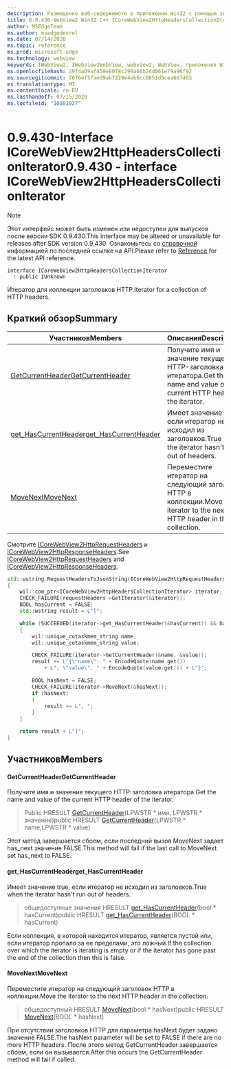 ```yaml
---
description: Размещение веб-содержимого в приложении Win32 с помощью элемента управления Microsoft Edge WebView2
title: 0.9.430-WebView2 Win32 C++ ICoreWebView2HttpHeadersCollectionIterator
author: MSEdgeTeam
ms.author: msedgedevrel
ms.date: 07/14/2020
ms.topic: reference
ms.prod: microsoft-edge
ms.technology: webview
keywords: IWebView2, IWebView2WebView, webview2, WebView, приложения Win32, Win32, EDGE, ICoreWebView2, ICoreWebView2Host, элемент управления "веб-браузер", HTML Edge
ms.openlocfilehash: 29f4a09af459e80f8c299a66b24d061e79a96f92
ms.sourcegitcommit: f6764f57aed9ab7229e4eb6cc8851d0cea667403
ms.translationtype: MT
ms.contentlocale: ru-RU
ms.lasthandoff: 07/15/2020
ms.locfileid: "10881027"
---
```

# <span data-ttu-id="2ca43-104">0.9.430-Interface ICoreWebView2HttpHeadersCollectionIterator</span><span class="sxs-lookup"><span data-stu-id="2ca43-104">0.9.430 - interface ICoreWebView2HttpHeadersCollectionIterator</span></span> 

> [!NOTE]
> <span data-ttu-id="2ca43-105">Этот интерфейс может быть изменен или недоступен для выпусков после версии SDK 0.9.430.</span><span class="sxs-lookup"><span data-stu-id="2ca43-105">This interface may be altered or unavailable for releases after SDK version 0.9.430.</span></span> <span data-ttu-id="2ca43-106">Ознакомьтесь со [справочной](../../../webview2-api-reference.md) информацией по последней ссылке на API.</span><span class="sxs-lookup"><span data-stu-id="2ca43-106">Please refer to [Reference](../../../webview2-api-reference.md) for the latest API reference.</span></span>

```
interface ICoreWebView2HttpHeadersCollectionIterator
  : public IUnknown
```

<span data-ttu-id="2ca43-107">Итератор для коллекции заголовков HTTP.</span><span class="sxs-lookup"><span data-stu-id="2ca43-107">Iterator for a collection of HTTP headers.</span></span>

## <span data-ttu-id="2ca43-108">Краткий обзор</span><span class="sxs-lookup"><span data-stu-id="2ca43-108">Summary</span></span>

 <span data-ttu-id="2ca43-109">Участников</span><span class="sxs-lookup"><span data-stu-id="2ca43-109">Members</span></span>                        | <span data-ttu-id="2ca43-110">Описания</span><span class="sxs-lookup"><span data-stu-id="2ca43-110">Descriptions</span></span>
--------------------------------|---------------------------------------------
[<span data-ttu-id="2ca43-111">GetCurrentHeader</span><span class="sxs-lookup"><span data-stu-id="2ca43-111">GetCurrentHeader</span></span>](#getcurrentheader) | <span data-ttu-id="2ca43-112">Получите имя и значение текущего HTTP-заголовка итератора.</span><span class="sxs-lookup"><span data-stu-id="2ca43-112">Get the name and value of the current HTTP header of the iterator.</span></span>
[<span data-ttu-id="2ca43-113">get_HasCurrentHeader</span><span class="sxs-lookup"><span data-stu-id="2ca43-113">get_HasCurrentHeader</span></span>](#get_hascurrentheader) | <span data-ttu-id="2ca43-114">Имеет значение true, если итератор не исходил из заголовков.</span><span class="sxs-lookup"><span data-stu-id="2ca43-114">True when the iterator hasn't run out of headers.</span></span>
[<span data-ttu-id="2ca43-115">MoveNext</span><span class="sxs-lookup"><span data-stu-id="2ca43-115">MoveNext</span></span>](#movenext) | <span data-ttu-id="2ca43-116">Переместите итератор на следующий заголовок HTTP в коллекции.</span><span class="sxs-lookup"><span data-stu-id="2ca43-116">Move the iterator to the next HTTP header in the collection.</span></span>

<span data-ttu-id="2ca43-117">Смотрите [ICoreWebView2HttpRequestHeaders](ICoreWebView2HttpRequestHeaders.md) и [ICoreWebView2HttpResponseHeaders](ICoreWebView2HttpResponseHeaders.md).</span><span class="sxs-lookup"><span data-stu-id="2ca43-117">See [ICoreWebView2HttpRequestHeaders](ICoreWebView2HttpRequestHeaders.md) and [ICoreWebView2HttpResponseHeaders](ICoreWebView2HttpResponseHeaders.md).</span></span> 

```cpp
std::wstring RequestHeadersToJsonString(ICoreWebView2HttpRequestHeaders* requestHeaders)
{
    wil::com_ptr<ICoreWebView2HttpHeadersCollectionIterator> iterator;
    CHECK_FAILURE(requestHeaders->GetIterator(&iterator));
    BOOL hasCurrent = FALSE;
    std::wstring result = L"[";

    while (SUCCEEDED(iterator->get_HasCurrentHeader(&hasCurrent)) && hasCurrent)
    {
        wil::unique_cotaskmem_string name;
        wil::unique_cotaskmem_string value;

        CHECK_FAILURE(iterator->GetCurrentHeader(&name, &value));
        result += L"{\"name\": " + EncodeQuote(name.get())
            + L", \"value\": " + EncodeQuote(value.get()) + L"}";

        BOOL hasNext = FALSE;
        CHECK_FAILURE(iterator->MoveNext(&hasNext));
        if (hasNext)
        {
            result += L", ";
        }
    }

    return result + L"]";
}
```

## <span data-ttu-id="2ca43-118">Участников</span><span class="sxs-lookup"><span data-stu-id="2ca43-118">Members</span></span>

#### <span data-ttu-id="2ca43-119">GetCurrentHeader</span><span class="sxs-lookup"><span data-stu-id="2ca43-119">GetCurrentHeader</span></span> 

<span data-ttu-id="2ca43-120">Получите имя и значение текущего HTTP-заголовка итератора.</span><span class="sxs-lookup"><span data-stu-id="2ca43-120">Get the name and value of the current HTTP header of the iterator.</span></span>

> <span data-ttu-id="2ca43-121">Public HRESULT [GetCurrentHeader](#getcurrentheader)(LPWSTR \* имя, LPWSTR \* значение)</span><span class="sxs-lookup"><span data-stu-id="2ca43-121">public HRESULT [GetCurrentHeader](#getcurrentheader)(LPWSTR \* name,LPWSTR \* value)</span></span>

<span data-ttu-id="2ca43-122">Этот метод завершается сбоем, если последний вызов MoveNext задает has_next значение FALSE.</span><span class="sxs-lookup"><span data-stu-id="2ca43-122">This method will fail if the last call to MoveNext set has_next to FALSE.</span></span>

#### <span data-ttu-id="2ca43-123">get_HasCurrentHeader</span><span class="sxs-lookup"><span data-stu-id="2ca43-123">get_HasCurrentHeader</span></span> 

<span data-ttu-id="2ca43-124">Имеет значение true, если итератор не исходил из заголовков.</span><span class="sxs-lookup"><span data-stu-id="2ca43-124">True when the iterator hasn't run out of headers.</span></span>

> <span data-ttu-id="2ca43-125">общедоступные значения HRESULT [get_HasCurrentHeader](#get_hascurrentheader)(bool \* hasCurrent)</span><span class="sxs-lookup"><span data-stu-id="2ca43-125">public HRESULT [get_HasCurrentHeader](#get_hascurrentheader)(BOOL \* hasCurrent)</span></span>

<span data-ttu-id="2ca43-126">Если коллекция, в которой находится итератор, является пустой или, если итератор пропало за ее пределами, это ложный.</span><span class="sxs-lookup"><span data-stu-id="2ca43-126">If the collection over which the iterator is iterating is empty or if the iterator has gone past the end of the collection then this is false.</span></span>

#### <span data-ttu-id="2ca43-127">MoveNext</span><span class="sxs-lookup"><span data-stu-id="2ca43-127">MoveNext</span></span> 

<span data-ttu-id="2ca43-128">Переместите итератор на следующий заголовок HTTP в коллекции.</span><span class="sxs-lookup"><span data-stu-id="2ca43-128">Move the iterator to the next HTTP header in the collection.</span></span>

> <span data-ttu-id="2ca43-129">общедоступный HRESULT [MoveNext](#movenext)(bool \* hasNext)</span><span class="sxs-lookup"><span data-stu-id="2ca43-129">public HRESULT [MoveNext](#movenext)(BOOL \* hasNext)</span></span>

<span data-ttu-id="2ca43-130">При отсутствии заголовков HTTP для параметра hasNext будет задано значение FALSE.</span><span class="sxs-lookup"><span data-stu-id="2ca43-130">The hasNext parameter will be set to FALSE if there are no more HTTP headers.</span></span> <span data-ttu-id="2ca43-131">После этого метод GetCurrentHeader завершается сбоем, если он вызывается.</span><span class="sxs-lookup"><span data-stu-id="2ca43-131">After this occurs the GetCurrentHeader method will fail if called.</span></span>

